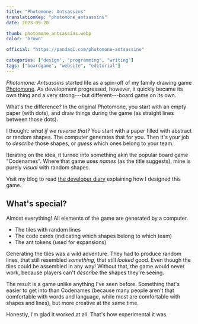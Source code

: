 ```yaml
---
title: "Photomone: Antsassins"
translationKey: "photomone_antsassins"
date: 2023-09-20

thumb: photomone_antsassins.webp
color: 'brown'

official: "https://pandaqi.com/photomone-antsassins"

categories: ["design", "programming", "writing"]
tags: ["boardgame", "website", "editorial"]
---
```


_Photomone: Antsassins_ started life as a spin-off of my family drawing game [Photomone](/en/design/boardgame/photomone). As development progressed, however, it quickly became its own thing and a very strong---but different---board game on its own.

What's the difference? In the original Photomone, you start with an empty paper (with dots), and draw things during the game (as straight lines between those dots).

I thought: _what if we reverse that?_ You start with a paper filled with abstract or random shapes. The computer generates that for you. Then it's your job to _describe_ those shapes, or _guess_ which ones belong to your team.

Iterating on the idea, it turned into something akin the popular board game "Codenames". Where that game uses _names_ (as the title suggests), mine is purely _visual_ with random shapes.

Visit my blog to read [the developer diary](https://pandaqi.com/blog/boardgames/photomone-antsassins) explaining how I designed this game.

## What's special?

Almost everything! All elements of the game are generated by a computer.

* The tiles with random lines
* The code cards (indicating which shapes belong to which team)
* The ant tokens (used for expansions)

Generating the tiles was a wild adventure. They had to produce random lines, that still resembled _something_, that still _looked_ good. Even though the tiles could be assembled in any way! Without that, the game would never work, because players can't _describe_ the shapes they're seeing.

The result is a game unlike anything I've seen before. Something that's easier to get into than Codenames (because many people aren't that comfortable with words and language, while most are comfortable with shapes and lines), but more creative at the same time.

Honestly, I'm glad it worked at all. That's how experimental it was.
